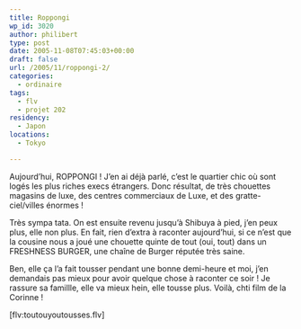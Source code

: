 ```yaml
---
title: Roppongi
wp_id: 3020
author: philibert
type: post
date: 2005-11-08T07:45:03+00:00
draft: false
url: /2005/11/roppongi-2/
categories:
  - ordinaire
tags:
  - flv
  - projet 202
residency:
  - Japon
locations:
  - Tokyo

---
```

Aujourd&rsquo;hui, ROPPONGI ! J&rsquo;en ai déjà parlé, c&rsquo;est le quartier chic où sont logés les plus riches execs étrangers. Donc résultat, de très chouettes magasins de luxe, des centres commerciaux de Luxe, et des gratte-ciel/villes énormes ! 

Très sympa tata. On est ensuite revenu jusqu&rsquo;à Shibuya à pied, j&rsquo;en peux plus, elle non plus. En fait, rien d&rsquo;extra à raconter aujourd&rsquo;hui, si ce n&rsquo;est que la cousine nous a joué une chouette quinte de tout (oui, tout) dans un FRESHNESS BURGER, une chaîne de Burger réputée très saine. 

Ben, elle ça l&rsquo;a fait tousser pendant une bonne demi-heure et moi, j&rsquo;en demandais pas mieux pour avoir quelque chose à raconter ce soir ! Je rassure sa famillle, elle va mieux hein, elle tousse plus. Voilà, chti film de la Corinne !

[flv:toutouyoutousses.flv]